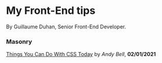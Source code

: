 # My Front-End tips

By Guillaume Duhan, Senior Front-End Developer.

### Masonry
[Things You Can Do With CSS Today](https://www.smashingmagazine.com/2021/02/things-you-can-do-with-css-today/) by *Andy Bell*, **02/01/2021**
